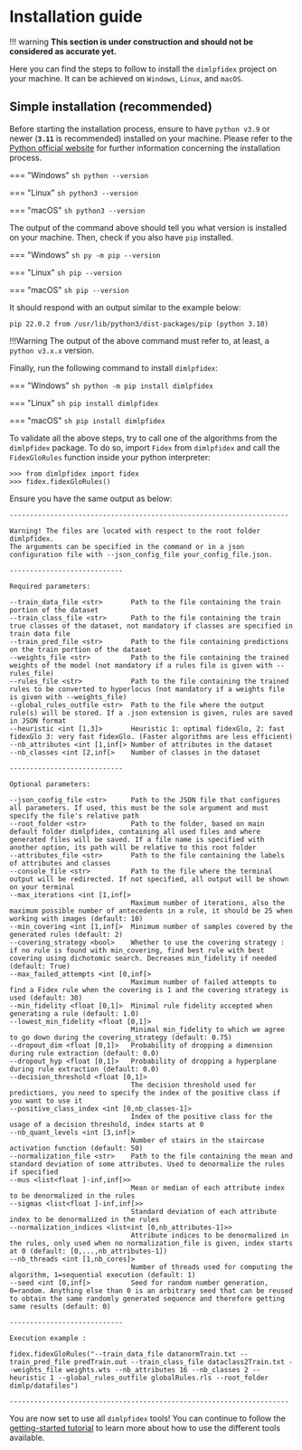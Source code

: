 # Installation guide

!!! warning
    **This section is under construction and should not be considered as accurate yet.**

Here you can find the steps to follow to install the `dimlpfidex` project on your machine. It can be achieved on `Windows`, `Linux`, and `macOS`. 

## Simple installation (recommended)
Before starting the installation process, ensure to have `python v3.9` or newer (**`3.11`** is recommended) installed on your machine. Please refer to the [Python official website](https://www.python.org/downloads/) for further information concerning the installation process. 

=== "Windows"
    ```sh
    python --version
    ```

=== "Linux"
    ```sh
    python3 --version
    ```

=== "macOS"
    ```sh
    python3 --version
    ```

The output of the command above should tell you what version is installed on your machine. Then, check if you also have `pip` installed.

=== "Windows"
    ```sh
    py -m pip --version
    ```

=== "Linux"
    ```sh
    pip --version
    ```

=== "macOS"
    ```sh
    pip --version
    ```

It should respond with an output similar to the example below:
```
pip 22.0.2 from /usr/lib/python3/dist-packages/pip (python 3.10)
```

!!!Warning
    The output of the above command must refer to, at least, a `python v3.x.x` version. 

Finally, run the following command to install `dimlpfidex`:

=== "Windows"
    ```sh
    python -m pip install dimlpfidex
    ```

=== "Linux"
    ```sh
    pip install dimlpfidex
    ```

=== "macOS"
    ```sh
    pip install dimlpfidex
    ```

To validate all the above steps, try to call one of the algorithms from the `dimlpfidex` package. To do so, import `Fidex` from `dimlpfidex` and call the `FidexGloRules` function inside your python interpreter:

```
>>> from dimlpfidex import fidex
>>> fidex.fidexGloRules()
```

Ensure you have the same output as below:
```
---------------------------------------------------------------------

Warning! The files are located with respect to the root folder dimlpfidex.
The arguments can be specified in the command or in a json configuration file with --json_config_file your_config_file.json.

----------------------------

Required parameters:

--train_data_file <str>       Path to the file containing the train portion of the dataset
--train_class_file <str>      Path to the file containing the train true classes of the dataset, not mandatory if classes are specified in train data file
--train_pred_file <str>       Path to the file containing predictions on the train portion of the dataset
--weights_file <str>          Path to the file containing the trained weights of the model (not mandatory if a rules file is given with --rules_file)
--rules_file <str>            Path to the file containing the trained rules to be converted to hyperlocus (not mandatory if a weights file is given with --weights_file)
--global_rules_outfile <str>  Path to the file where the output rule(s) will be stored. If a .json extension is given, rules are saved in JSON format
--heuristic <int [1,3]>       Heuristic 1: optimal fidexGlo, 2: fast fidexGlo 3: very fast fidexGlo. (Faster algorithms are less efficient)
--nb_attributes <int [1,inf[> Number of attributes in the dataset
--nb_classes <int [2,inf[>    Number of classes in the dataset

----------------------------

Optional parameters:

--json_config_file <str>      Path to the JSON file that configures all parameters. If used, this must be the sole argument and must specify the file's relative path
--root_folder <str>           Path to the folder, based on main default folder dimlpfidex, containing all used files and where generated files will be saved. If a file name is specified with another option, its path will be relative to this root folder
--attributes_file <str>       Path to the file containing the labels of attributes and classes
--console_file <str>          Path to the file where the terminal output will be redirected. If not specified, all output will be shown on your terminal
--max_iterations <int [1,inf[>
                              Maximum number of iterations, also the maximum possible number of antecedents in a rule, it should be 25 when working with images (default: 10)
--min_covering <int [1,inf[>  Minimum number of samples covered by the generated rules (default: 2)
--covering_strategy <bool>    Whether to use the covering strategy : if no rule is found with min_covering, find best rule with best covering using dichotomic search. Decreases min_fidelity if needed (default: True)
--max_failed_attempts <int [0,inf[>
                              Maximum number of failed attempts to find a Fidex rule when the covering is 1 and the covering strategy is used (default: 30)
--min_fidelity <float [0,1]>  Minimal rule fidelity accepted when generating a rule (default: 1.0)
--lowest_min_fidelity <float [0,1]>
                              Minimal min_fidelity to which we agree to go down during the covering_strategy (default: 0.75)
--dropout_dim <float [0,1]>   Probability of dropping a dimension during rule extraction (default: 0.0)
--dropout_hyp <float [0,1]>   Probability of dropping a hyperplane during rule extraction (default: 0.0)
--decision_threshold <float [0,1]>
                              The decision threshold used for predictions, you need to specify the index of the positive class if you want to use it
--positive_class_index <int [0,nb_classes-1]>
                              Index of the positive class for the usage of a decision threshold, index starts at 0
--nb_quant_levels <int [3,inf[>
                              Number of stairs in the staircase activation function (default: 50)
--normalization_file <str>    Path to the file containing the mean and standard deviation of some attributes. Used to denormalize the rules if specified
--mus <list<float ]-inf,inf[>>
                              Mean or median of each attribute index to be denormalized in the rules
--sigmas <list<float ]-inf,inf[>>
                              Standard deviation of each attribute index to be denormalized in the rules
--normalization_indices <list<int [0,nb_attributes-1]>>
                              Attribute indices to be denormalized in the rules, only used when no normalization_file is given, index starts at 0 (default: [0,...,nb_attributes-1])
--nb_threads <int [1,nb_cores]>
                              Number of threads used for computing the algorithm, 1=sequential execution (default: 1)
--seed <int [0,inf[>          Seed for random number generation, 0=random. Anything else than 0 is an arbitrary seed that can be reused to obtain the same randomly generated sequence and therefore getting same results (default: 0)

----------------------------

Execution example :

fidex.fidexGloRules("--train_data_file datanormTrain.txt --train_pred_file predTrain.out --train_class_file dataclass2Train.txt --weights_file weights.wts --nb_attributes 16 --nb_classes 2 --heuristic 1 --global_rules_outfile globalRules.rls --root_folder dimlp/datafiles")

---------------------------------------------------------------------
```

You are now set to use all `dimlpfidex` tools! You can continue to follow the [getting-started tutorial](getting-started.md) to learn more about how to use the different tools available.
